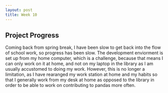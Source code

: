 ```yaml
---
layout: post
title: Week 10 
---
```


## Project Progress
Coming back from spring break, I have been slow to get back into the flow of school work, so progress has been slow. The development enviorment is set up from my home computer, which is a challenge, because that means I can only work on it at home, and not on my laptop in the library as I am usually accustomed to doing my work. However, this is no longer a limitation, as I have rearanged my work station at home and my habits so that I generally work from my desk at home as opposed to the library in order to be able to work on contributing to pandas more often.

<!-- more -->
